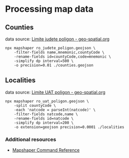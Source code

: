 # Processing map data

## Counties

data source: [Limite județe poligon - geo-spatial.org](https://geo-spatial.org/vechi/download/romania-seturi-vectoriale#judete)

```
npx mapshaper ro_judete_poligon.geojson \
    -filter-fields name,mnemonic,countyCode \
    -rename-fields id=countyCode,code=mnemonic \
    -simplify dp interval=500 \
    -o precision=0.01 ./counties.geojson
```


## Localities

data source: [Limite UAT poligon - geo-spatial.org](https://geo-spatial.org/vechi/download/romania-seturi-vectoriale#uat)

```
npx mapshaper ro_uat_poligon.geojson \
    -split countyCode \
    -each 'natcode = parseInt(natcode)' \
    -filter-fields natcode,name \
    -rename-fields id=natcode \
    -simplify dp interval=200 \
    -o extension=geojson precision=0.0001 ./localities
```


### Additional resources
- [Mapshaper Command Reference](https://github.com/mbloch/mapshaper/wiki/Command-Reference)
